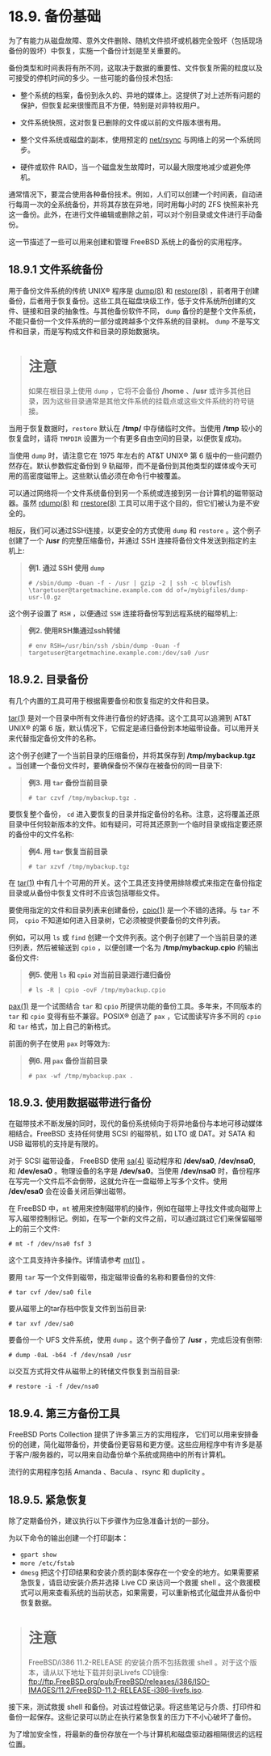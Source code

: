 # 18.9. 备份基础

为了有能力从磁盘故障、意外文件删除、随机文件损坏或机器完全毁坏（包括现场备份的毁坏）中恢复，实施一个备份计划是至关重要的。

备份类型和时间表将有所不同，这取决于数据的重要性、文件恢复所需的粒度以及可接受的停机时间的多少。一些可能的备份技术包括:

- 整个系统的档案，备份到永久的、异地的媒体上。这提供了对上述所有问题的保护，但恢复起来很慢而且不方便，特别是对非特权用户。

- 文件系统快照，这对恢复已删除的文件或以前的文件版本很有用。
- 整个文件系统或磁盘的副本，使用预定的 [net/rsync](https://cgit.freebsd.org/ports/tree/net/rsync/pkg-descr) 与网络上的另一个系统同步。
- 硬件或软件 RAID，当一个磁盘发生故障时，可以最大限度地减少或避免停机。

通常情况下，要混合使用各种备份技术。例如，人们可以创建一个时间表，自动进行每周一次的全系统备份，并将其存放在异地，同时用每小时的 ZFS 快照来补充这一备份。此外，在进行文件编辑或删除之前，可以对个别目录或文件进行手动备份。

这一节描述了一些可以用来创建和管理 FreeBSD 系统上的备份的实用程序。

## 18.9.1 文件系统备份

用于备份文件系统的传统 UNIX® 程序是 [dump(8)](https://www.freebsd.org/cgi/man.cgi?query=dump&sektion=8&format=html) 和 [restore(8)](https://www.freebsd.org/cgi/man.cgi?query=restore&sektion=8&format=html) ，前者用于创建备份，后者用于恢复备份。这些工具在磁盘块级工作，低于文件系统所创建的文件、链接和目录的抽象性。与其他备份软件不同， `dump` 备份的是整个文件系统，不能只备份一个文件系统的一部分或跨越多个文件系统的目录树。 `dump` 不是写文件和目录，而是写构成文件和目录的原始数据块。
># 注意
>如果在根目录上使用 `dump` ，它将不会备份 **/home** 、**/usr** 或许多其他目录，因为这些目录通常是其他文件系统的挂载点或这些文件系统的符号链接。

当用于恢复数据时，`restore` 默认在 **/tmp/** 中存储临时文件。当使用 **/tmp** 较小的恢复盘时，请将 `TMPDIR` 设置为一个有更多自由空间的目录，以便恢复成功。

当使用 `dump` 时，请注意它在 1975 年左右的 AT&T UNIX® 第 6 版中的一些问题仍然存在。默认参数假定备份到 9 轨磁带，而不是备份到其他类型的媒体或今天可用的高密度磁带上。这些默认值必须在命令行中被覆盖。

可以通过网络将一个文件系统备份到另一个系统或连接到另一台计算机的磁带驱动器。虽然 [rdump(8)](https://www.freebsd.org/cgi/man.cgi?query=rdump&sektion=8&format=html) 和 [rrestore(8)](https://www.freebsd.org/cgi/man.cgi?query=rrestore&sektion=8&format=html) 工具可以用于这个目的，但它们被认为是不安全的。

相反，我们可以通过SSH连接，以更安全的方式使用 `dump` 和 `restore` 。这个例子创建了一个 **/usr** 的完整压缩备份，并通过 SSH 连接将备份文件发送到指定的主机上:
>**例1. 通过 SSH 使用 `dump `**
>```
># /sbin/dump -0uan -f - /usr | gzip -2 | ssh -c blowfish                   \targetuser@targetmachine.example.com dd of=/mybigfiles/dump-usr-l0.gz
>```
这个例子设置了 `RSH` ，以便通过 `SSH` 连接将备份写到远程系统的磁带机上:
>**例2. 使用RSH集通过ssh转储**
>```
># env RSH=/usr/bin/ssh /sbin/dump -0uan -f targetuser@targetmachine.example.com:/dev/sa0 /usr
>```

## 18.9.2. 目录备份
有几个内置的工具可用于根据需要备份和恢复指定的文件和目录。

 [tar(1)](https://www.freebsd.org/cgi/man.cgi?query=tar&sektion=1&format=html) 是对一个目录中所有文件进行备份的好选择。这个工具可以追溯到 AT&T UNIX® 的第 6 版，默认情况下，它假定是递归备份到本地磁带设备。可以用开关来代替指定备份文件的名称。

 这个例子创建了一个当前目录的压缩备份，并将其保存到 **/tmp/mybackup.tgz** 。当创建一个备份文件时，要确保备份不保存在被备份的同一目录下:
 >**例3. 用 `tar` 备份当前目录**
 >```
 ># tar czvf /tmp/mybackup.tgz .
 >```
 要恢复整个备份， `cd` 进入要恢复的目录并指定备份的名称。注意，这将覆盖还原目录中任何较新版本的文件。如有疑问，可将其还原到一个临时目录或指定要还原的备份中的文件名称:
>**例4. 用 `tar` 恢复当前目录**
>```
># tar xzvf /tmp/mybackup.tgz
>```
在 [tar(1)](https://www.freebsd.org/cgi/man.cgi?query=tar&sektion=1&format=html) 中有几十个可用的开关。这个工具还支持使用排除模式来指定在备份指定目录或从备份中恢复文件时不应该包括哪些文件。

要使用指定的文件和目录列表来创建备份，[cpio(1)](https://www.freebsd.org/cgi/man.cgi?query=cpio&sektion=1&format=html) 是一个不错的选择。与 `tar` 不同， `cpio` 不知道如何进入目录树，它必须被提供要备份的文件列表。

例如，可以用 `ls` 或 `find` 创建一个文件列表。这个例子创建了一个当前目录的递归列表，然后被输送到 `cpio` ，以便创建一个名为 **/tmp/mybackup.cpio** 的输出备份文件:
>**例5. 使用 `ls` 和 `cpio` 对当前目录进行递归备份**
>```
># ls -R | cpio -ovF /tmp/mybackup.cpio
>```
 [pax(1)](https://www.freebsd.org/cgi/man.cgi?query=pax&sektion=1&format=html) 是一个试图结合 `tar` 和 `cpio` 所提供功能的备份工具。多年来，不同版本的 `tar` 和 `cpio` 变得有些不兼容。POSIX® 创造了 `pax` ，它试图读写许多不同的 `cpio` 和 `tar` 格式，加上自己的新格式。

前面的例子在使用 `pax` 时等效为:
>**例6. 用 `pax` 备份当前目录**
>```
># pax -wf /tmp/mybackup.pax .
>```

## 18.9.3. 使用数据磁带进行备份
在磁带技术不断发展的同时，现代的备份系统倾向于将异地备份与本地可移动媒体相结合。FreeBSD 支持任何使用 SCSI 的磁带机，如 LTO 或 DAT。对 SATA 和 USB 磁带机的支持是有限的。

对于 SCSI 磁带设备， FreeBSD 使用 [sa(4)](https://www.freebsd.org/cgi/man.cgi?query=sa&sektion=4&format=html) 驱动程序和 **/dev/sa0**, **/dev/nsa0**, 和 **/dev/esa0** 。物理设备的名字是 **/dev/sa0**。当使用 **/dev/nsa0** 时，备份程序在写完一个文件后不会倒带，这就允许在一盘磁带上写多个文件。使用 **/dev/esa0** 会在设备关闭后弹出磁带。

在 FreeBSD 中，`mt` 被用来控制磁带机的操作，例如在磁带上寻找文件或向磁带上写入磁带控制标记。例如，在写一个新的文件之前，可以通过跳过它们来保留磁带上的前三个文件:
```
# mt -f /dev/nsa0 fsf 3
```
这个工具支持许多操作。详情请参考 [mt(1)](https://www.freebsd.org/cgi/man.cgi?query=mt&sektion=1&format=html) 。

要用 `tar` 写一个文件到磁带，指定磁带设备的名称和要备份的文件:
```
# tar cvf /dev/sa0 file
```
要从磁带上的tar存档中恢复文件到当前目录:
```
# tar xvf /dev/sa0
```
要备份一个 UFS 文件系统，使用 `dump` 。这个例子备份了 **/usr** ，完成后没有倒带:
```
# dump -0aL -b64 -f /dev/nsa0 /usr
```
以交互方式将文件从磁带上的转储文件恢复到当前目录:
```
# restore -i -f /dev/nsa0
```

## 18.9.4. 第三方备份工具
FreeBSD Ports Collection 提供了许多第三方的实用程序， 它们可以用来安排备份的创建，简化磁带备份，并使备份更容易和更方便。这些应用程序中有许多是基于客户/服务器的，可以用来自动备份单个系统或网络中的所有计算机。

流行的实用程序包括 Amanda 、Bacula 、rsync 和 duplicity 。

## 18.9.5. 紧急恢复
除了定期备份外，建议执行以下步骤作为应急准备计划的一部分。

为以下命令的输出创建一个打印副本：
- `gpart show`
- `more /etc/fstab`
- `dmesg`
把这个打印结果和安装介质的副本保存在一个安全的地方。如果需要紧急恢复，请启动安装介质并选择 Live CD 来访问一个救援 shell 。这个救援模式可以用来查看系统的当前状态，如果需要，可以重新格式化磁盘并从备份中恢复数据。

># 注意
>FreeBSD/i386 11.2-RELEASE 的安装介质不包括救援 shell 。对于这个版本，请从以下地址下载并刻录Livefs CD镜像:
ftp://ftp.FreeBSD.org/pub/FreeBSD/releases/i386/ISO-IMAGES/11.2/FreeBSD-11.2-RELEASE-i386-livefs.iso.

接下来，测试救援 shell 和备份。对该过程做记录。将这些笔记与介质、打印件和备份一起保存。这些记录可以防止在执行紧急恢复的压力下不小心破坏了备份。

为了增加安全性，将最新的备份存放在一个与计算机和磁盘驱动器相隔很远的远程位置。
